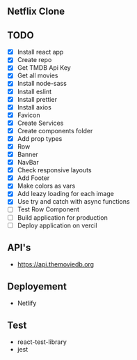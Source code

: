 ## Netflix Clone

## TODO
* [x] Install react app
* [x] Create repo
* [x] Get TMDB Api Key
* [x] Get all movies
* [x] Install node-sass
* [x] Install eslint
* [x] Install prettier
* [x] Install axios
* [x] Favicon
* [x] Create Services
* [x] Create components folder
* [x] Add prop types
* [x] Row
* [x] Banner
* [x] NavBar
* [x] Check responsive layouts
* [x] Add Footer
* [x] Make colors as vars
* [x] Add leazy loading for each image
* [x] Use try and catch with async functions
* [ ] Test Row Component
* [ ] Build application for production
* [ ] Deploy application on vercil

## API's
* https://api.themoviedb.org

## Deployement
* Netlify

## Test
* react-test-library
* jest
